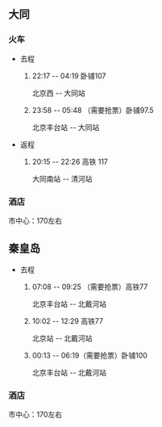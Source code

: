 ## 大同

### 火车

- 去程

  1. 22:17 -- 04:19  卧铺107  

     北京西 -- 大同站  

  2. 23:58 -- 05:48 （需要抢票）卧铺97.5

     北京丰台站 -- 大同站

* 返程

  1. 20:15 -- 22:26 高铁 117

     大同南站 -- 清河站

### 酒店 

市中心：170左右

## 秦皇岛

* 去程

  1. 07:08 -- 09:25 （需要抢票）高铁77

     北京丰台站 -- 北戴河站

  2. 10:02 -- 12:29 高铁77

     北京站 -- 北戴河站

  3. 00:13 -- 06:19（需要抢票）卧铺100

     北京丰台站 -- 北戴河站

### 酒店 

市中心：170左右